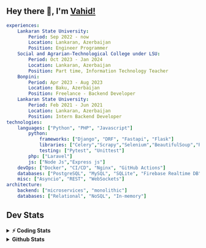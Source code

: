 
## Hey there 👋, I'm [Vahid!](https://github.com/vahidzhe/)

```yaml
experiences:
    Lankaran State University:
        Period: Sep 2022 - now
        Location: Lankaran, Azerbaijan
        Position: Engineer Programmer
    Social and Agrarian-Technological College under LSU:
        Period: Oct 2023 - Jan 2024
        Location: Lankaran, Azerbaijan
        Position: Part time, Information Technology Teacher
    Bonpini:
        Period: Apr 2023 - Aug 2023
        Location: Baku, Azerbaijan
        Position: Freelance - Backend Developer 
    Lankaran State University:
        Period: Feb 2021 - Jun 2021
        Location: Lankaran, Azerbaijan
        Position: Intern Backend Developer
technologies:
    languages: ["Python", "PHP", "Javascript"]
        python:
            frameworks: ["Django", "DRF", "Fastapi", "Flask"]
            libraries: ["Celery","Scrapy","Selenium","BeautifulSoup","Requests"]
            testing: ["Pytest", "Unittest"]
        php: ["Laravel"]
        js: ["Node Js","Express js"]
    devOps: ["Docker", "CI/CD", "Nginx", "GitHub Actions"]
    databases: ["PostgreSQL", "MySQL", "SQLite", "Firebase Realtime DB", "Redis", "RabbitMQ"]
    misc: ["Asyncio", "REST", "WebSockets"]
architecture: 
    backend: ["microservices", "monolithic"]
    databases: ["Relational", "NoSQL", "In-memory"]
```



## Dev Stats

<details>
  <summary><b>⚡ Coding Stats</b></summary>

<!--START_SECTION:waka-->
![Code Time](http://img.shields.io/badge/Code%20Time-123%20hrs%2029%20mins-blue)

![Profile Views](http://img.shields.io/badge/Profile%20Views-0-blue)

**🐱 My GitHub Data** 

> 📦 ? Used in GitHub's Storage 
 > 
> 🏆 757 Contributions in the Year 2024
 > 
> 💼 Opted to Hire
 > 
> 📜 12 Public Repositories 
 > 
> 🔑 0 Private Repositories 
 > 
**I'm an Early 🐤** 

```text
🌞 Morning                610 commits         ████░░░░░░░░░░░░░░░░░░░░░   15.59 % 
🌆 Daytime                2188 commits        ██████████████░░░░░░░░░░░   55.92 % 
🌃 Evening                787 commits         █████░░░░░░░░░░░░░░░░░░░░   20.11 % 
🌙 Night                  328 commits         ██░░░░░░░░░░░░░░░░░░░░░░░   08.38 % 
```


📊 **This Week I Spent My Time On** 

```text
🕑︎ Time Zone: Asia/Baku

💬 Programming Languages: 
Python                   2 hrs 35 mins       ████████████████░░░░░░░░░   62.48 % 
PHP                      40 mins             ████░░░░░░░░░░░░░░░░░░░░░   16.28 % 
SQL                      31 mins             ███░░░░░░░░░░░░░░░░░░░░░░   12.56 % 
Bash                     17 mins             ██░░░░░░░░░░░░░░░░░░░░░░░   06.99 % 
TypeScript               4 mins              ░░░░░░░░░░░░░░░░░░░░░░░░░   01.69 % 

🐱‍💻 Projects: 
fromfolio-backend-v2-SOME2 hrs 12 mins       █████████████░░░░░░░░░░░░   53.39 % 
lsu-library-backend      1 hr 11 mins        ███████░░░░░░░░░░░░░░░░░░   28.84 % 
fromfolio-backend-v2     36 mins             ████░░░░░░░░░░░░░░░░░░░░░   14.85 % 
fromfolio-frontend-v2    4 mins              ░░░░░░░░░░░░░░░░░░░░░░░░░   01.69 % 
image resize             3 mins              ░░░░░░░░░░░░░░░░░░░░░░░░░   01.23 % 
```

**I Mostly Code in Python** 

```text
Python                   23 repos            ██████████░░░░░░░░░░░░░░░   41.07 % 
JavaScript               11 repos            █████░░░░░░░░░░░░░░░░░░░░   19.64 % 
PHP                      8 repos             ████░░░░░░░░░░░░░░░░░░░░░   14.29 % 
CSS                      6 repos             ███░░░░░░░░░░░░░░░░░░░░░░   10.71 % 
HTML                     4 repos             ██░░░░░░░░░░░░░░░░░░░░░░░   07.14 % 
```




 Last Updated on 31/12/2024 00:38:02 UTC
<!--END_SECTION:waka-->
</details>


<details>
  <summary><b> Github Stats</b></summary>

  <br />
  <img height="180em" src="https://github-readme-stats.vercel.app/api?username=vahidzhe&show_icons=true&hide_border=true&&count_private=true&include_all_commits=true&theme=dark" />
  <img height="180em" src="https://github-readme-stats.vercel.app/api/top-langs/?username=vahidzhe&exclude_repo=django_recaptcha_v3,django_blog_v1,django_smartedu_course,css_layout1,task-managment,bonpini_backend_codeigniter&show_icons=true&hide_border=true&layout=compact&theme=dark&langs_count=6"/>
</details>






